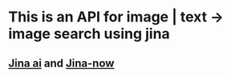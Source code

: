 # This is an API for image | text -> image search using jina 

## [Jina ai](https://docs.jina.ai/) and [Jina-now](https://now.jina.ai/)

